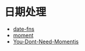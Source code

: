 日期处理
========

- [date-fns](https://github.com/date-fns/date-fns)
- [moment](https://github.com/moment/moment)
- [You-Dont-Need-Momentjs](https://github.com/you-dont-need/You-Dont-Need-Momentjs)
